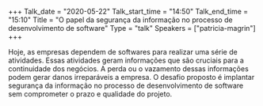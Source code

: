 +++
Talk_date = "2020-05-22"
Talk_start_time = "14:50"
Talk_end_time = "15:10"
Title = "O papel da segurança da informação no processo de desenvolvimento de software"
Type = "talk"
Speakers = ["patricia-magrin"]
+++

Hoje, as empresas dependem de softwares para realizar uma série de atividades. Essas atividades geram informações que são cruciais para a continuidade dos negócios. A perda ou o vazamento dessas informações podem gerar danos irreparáveis a empresa. O desafio proposto é implantar segurança da informação no processo de desenvolvimento de software sem comprometer o prazo e qualidade do projeto.